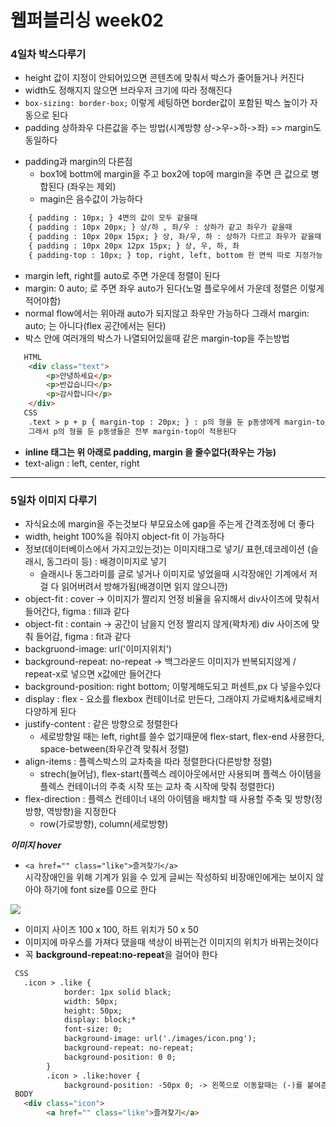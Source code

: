 # 웹퍼블리싱 week02

### 4일차 박스다루기
* height 값이 지정이 안되어있으면 콘텐츠에 맞춰서 박스가 줄어들거나 커진다
* width도 정해지지 않으면 브라우저 크기에 따라 정해진다
* `box-sizing: border-box;` 이렇게 세팅하면 border값이 포함된 박스 높이가 자동으로 된다
* padding 상하좌우 다른값을 주는 방법(시계방향 상->우->하->좌) => margin도 동일하다
 + padding과 margin의 다른점
    + box1에 bottm에 margin을 주고 box2에 top에 margin을 주면 큰 값으로 병합된다 (좌우는 제외)
    + magin은 음수값이 가능하다
```html
	{ padding : 10px; } 4면의 값이 모두 같을때
	{ padding : 10px 20px; } 상/하 , 좌/우 : 상하가 같고 좌우가 같을때
	{ padding : 10px 20px 15px; } 상, 좌/우, 하 : 상하가 다르고 좌우가 같을때
	{ padding : 10px 20px 12px 15px; } 상, 우, 하, 좌
	{ padding-top : 10px; } top, right, left, bottom 한 면씩 따로 지정가능
```
* margin left, right를 auto로 주면 가운데 정렬이 된다
* margin: 0 auto; 로 주면 좌우 auto가 된다(노멀 플로우에서 가운데 정렬은 이렇게 적어야함)
* normal flow에서는 위아래 auto가 되지않고 좌우만 가능하다 그래서 margin: auto; 는 아니다(flex 공간에서는 된다)
* 박스 안에 여러개의 박스가 나열되어있을때 같은 margin-top을 주는방법
```html
   HTML
	<div class="text">
		<p>안녕하세요</p>
		<p>반갑습니다</p>
		<p>감사합니다</p>
	</div>
   CSS
	.text > p + p { margin-top : 20px; } : p의 형을 둔 p동생에게 margin-top을 적용하는방법
	그래서 p의 형을 둔 p동생들은 전부 margin-top이 적용된다
```
* <b>inline 태그는 위 아래로 padding, margin 을 줄수없다(좌우는 가능)</b>
* text-align : left, center, right

----

### 5일차 이미지 다루기
* 자식요소에 margin을 주는것보다 부모요소에 gap을 주는게 간격조정에 더 좋다
* width, height 100%을 줘야지 object-fit 이 가능하다
* 정보(데이터베이스에서 가지고있는것)는 이미지태그로 넣기/ 표현,데코레이션 (슬래시, 동그라미 등) : 배경이미지로 넣기
   + 슬래시나 동그라미를 글로 넣거나 이미지로 넣었을때 시각장애인 기계에서 저걸 다 읽어버려서 방해가됨(배경이면 읽지 않으니깐)
* object-fit : cover -> 이미지가 짤리지 언정 비율을 유지해서 div사이즈에 맞춰서 들어간다, figma : fill과 같다
* object-fit : contain -> 공간이 남을지 언정 짤리지 않게(꽉차게) div 사이즈에 맞춰 들어감, figma : fit과 같다
* backgruond-image: url('이미지위치')
* background-repeat: no-repeat -> 백그라운드 이미지가 반복되지않게 / repeat-x로 넣으면 x값에만 들어간다
* background-position: right bottom; 이렇게해도되고 퍼센트,px 다 넣을수있다
* display : flex - 요소를 flexbox 컨테이너로 만든다, 그래야지 가로배치&세로배치 다양하게 된다
* justify-content : 같은 방향으로 정렬한다
  + 세로방향일 때는 left, right를 쓸수 없기때문에 flex-start, flex-end 사용한다, space-between(좌우간격 맞춰서 정렬)
* align-items : 플렉스박스의 교차축을 따라 정렬한다(다른방향 정렬)
   + strech(늘어남), flex-start(플렉스 레이아웃에서만 사용되며 플렉스 아이템을 플렉스 컨테이너의 주축 시작 또는 교차 축 시작에 맞춰 정렬한다)
* flex-direction : 플렉스 컨테이너 내의 아이템을 배치할 때 사용할 주축 및 방향(정방향, 역방향)을 지정한다
  + row(가로방향), column(세로방향)

***이미지 hover***
* `<a href="" class="like">즐겨찾기</a>`<br>시각장애인을 위해 기계가 읽을 수 있게 글씨는 작성하되 비장애인에게는 보이지 않아야 하기에 font size를 0으로 한다

<img src="https://github.com/user-attachments/assets/99818939-52da-4912-af7e-bdcab595b517" style="margin-left=100px;">

* 이미지 사이즈 100 x 100, 하트 위치가 50 x 50
* 이미지에 마우스를 가져다 댔을때 색상이 바뀌는건 이미지의 위치가 바뀌는것이다
* 꼭 <b>background-repeat:no-repeat</b>을 걸어야 한다
```html
 CSS
   .icon > .like {
            border: 1px solid black;
            width: 50px;
            height: 50px;
            display: block;*
            font-size: 0;
            background-image: url('./images/icon.png');
            background-repeat: no-repeat;
            background-position: 0 0;
        }
        .icon > .like:hover {
            background-position: -50px 0; -> 왼쪽으로 이동할때는 (-)를 붙여준다
 BODY
   <div class="icon">
        <a href="" class="like">즐겨찾기</a>
```
